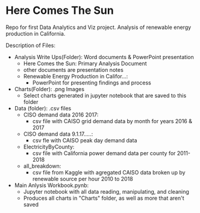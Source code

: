 # Here Comes The Sun
Repo for first Data Analytics and Viz project. Analysis of renewable energy production in California.

Description of Files:

- Analysis Write Ups(Folder):  Word documents & PowerPoint presentation
    - Here Comes the Sun: Primary Analysis Document
    - other documents are presentation notes 
    - Renewable Energy Production in Califor...:
        - PowerPoint for presenting findings and process 
- Charts(Folder):   .png Images
    - Select charts generated in jupyter notebook that are saved to this folder
- Data (folder):   .csv files
    - CISO demand data 2016 2017:
        - csv file with CAISO grid demand data by month for years 2016 & 2017
    - CISO demand data 9.1.17.....:
        - csv fle with CAISO peak day demand data
    - ElectricityByCounty:
        - csv file with California power demand data per county for 2011-2018
    - all_breakdown:
        - csv file from Kaggle with agregated CAISO data broken up by renewable source per hour 2010 to 2018
- Main Anlysis Workbook.pynb:
    - Jupyter notebook with all data reading, manipulating, and cleaning 
    - Produces all charts in "Charts" folder, as well as more that aren't saved

